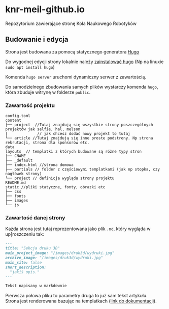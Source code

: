 # knr-meil-github.io

Repozytorium zawierające stronę Koła Naukowego Robotyków

## Budowanie i edycja

Strona jest budowana za pomocą statycznego generatora [Hugo](https://gohugo.io/)

Do wygodnej edycji strony lokalnie należy [zainstalować hugo](https://gohugo.io/installation/) (Np na linuxie `sudo apt install hugo`)

Komenda `hugo server` uruchomi dynamiczny serwer z zawartością.

Do samodzielnego zbudowania samych plików wystarczy komenda `hugo`, która zbuduje witrynę w folderze `public`.

### Zawartość projektu

```tree
config.toml
content
├── project  //Tutaj znajdują się wszystkie strony poszczególnych projektów jak selfie, hal, melson
|             // jak chcesz dodać nowy projekt to tutaj
└── article //Tutaj znajdują się inne proste podstrony. Np strona rekrutacji, strona dla sponsorów etc.
data
layouts  // templatki z których budowane są różne typy stron
├── CNAME
├── _default
├── index.html //strona domowa
├── partials // folder z częściowymi templatkami (jak np stopka, czy nagłówek strony)
└── project // definicja wyglądu strony projektu
README.md
static //pliki statyczne, fonty, obrazki etc
├── css
├── fonts
├── images
└── js
```

### Zawartość danej strony

Każda strona jest tutaj reprezentowana jako plik `.md`, który wygląda w up[roszczeniu tak:

```md
---
title: "Sekcja druku 3D"
main_project_image: "/images/druk3d/wydruki.jpg"
archive_image: "/images/druk3d/wydruki.jpg"
main_site: false
short_description:
  "jakiś opis."
---

Tekst napisany w markdownie
```

Pierwsza połowa pliku to parametry druga to już sam tekst artykułu.  
Strona jest renderowana bazując na templatkach ([link do dokumentacji](https://gohugo.io/templates/introduction/)).